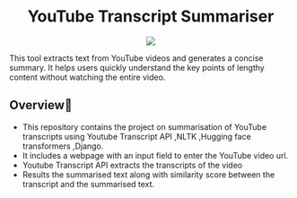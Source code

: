 <div align="center">

#  YouTube Transcript Summariser 

<img  src="https://readme-typing-svg.herokuapp.com?color=45ffaa&center=true&vCenter=true&size=40&width=900&height=80&lines=Welcome+to+YTS!"/>
</div>

<p>This tool extracts text from YouTube videos and generates a concise summary. It helps users quickly understand the key points of lengthy content without watching the entire video.</p>

<h2>Overview📌</h2>
<ul>
  <li> This repository contains the project on summarisation of YouTube transcripts using Youtube Transcript API ,NLTK ,Hugging face transformers ,Django.</li>
  <li> It includes a webpage with an input field to enter the YouTube video url.</li>
  <li> Youtube Transcript API extracts the transcripts of the video</li>
  <li> Results the summarised text along with similarity score between the transcript and the summarised text.</li>   
</ul>


